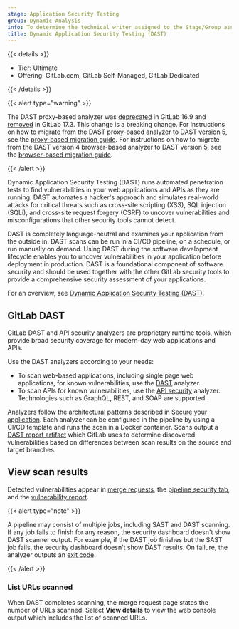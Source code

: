 ```yaml
---
stage: Application Security Testing
group: Dynamic Analysis
info: To determine the technical writer assigned to the Stage/Group associated with this page, see https://handbook.gitlab.com/handbook/product/ux/technical-writing/#assignments
title: Dynamic Application Security Testing (DAST)
---
```


{{< details >}}

- Tier: Ultimate
- Offering: GitLab.com, GitLab Self-Managed, GitLab Dedicated

{{< /details >}}

{{< alert type="warning" >}}

The DAST proxy-based analyzer was [deprecated](https://gitlab.com/gitlab-org/gitlab/-/issues/430966)
in GitLab 16.9 and [removed](https://gitlab.com/groups/gitlab-org/-/epics/11986) in GitLab 17.3.
This change is a breaking change. For instructions on how to migrate from the DAST proxy-based
analyzer to DAST version 5, see the
[proxy-based migration guide](proxy_based_to_browser_based_migration_guide.md). For instructions on
how to migrate from the DAST version 4 browser-based analyzer to DAST version 5, see the
[browser-based migration guide](browser_based_4_to_5_migration_guide.md).

{{< /alert >}}

Dynamic Application Security Testing (DAST) runs automated penetration tests to find vulnerabilities
in your web applications and APIs as they are running. DAST automates a hacker's approach and
simulates real-world attacks for critical threats such as cross-site scripting (XSS), SQL injection
(SQLi), and cross-site request forgery (CSRF) to uncover vulnerabilities and misconfigurations that
other security tools cannot detect.

DAST is completely language-neutral and examines your application from the outside in. DAST scans
can be run in a CI/CD pipeline, on a schedule, or run manually on demand. Using DAST during the
software development lifecycle enables you to uncover vulnerabilities in your application before
deployment in production. DAST is a foundational component of software security and should be used
together with the other GitLab security tools to provide a comprehensive security assessment of your
applications.

<i class="fa fa-youtube-play youtube" aria-hidden="true"></i>
For an overview, see [Dynamic Application Security Testing (DAST)](https://www.youtube.com/watch?v=nbeDUoLZJTo).

## GitLab DAST

GitLab DAST and API security analyzers are proprietary runtime tools, which provide broad security
coverage for modern-day web applications and APIs.

Use the DAST analyzers according to your needs:

- To scan web-based applications, including single page web applications, for known vulnerabilities,
  use the [DAST](browser/_index.md) analyzer.
- To scan APIs for known vulnerabilities, use the [API security](../api_security_testing/_index.md)
  analyzer. Technologies such as GraphQL, REST, and SOAP are supported.

Analyzers follow the architectural patterns described in [Secure your application](../_index.md).
Each analyzer can be configured in the pipeline by using a CI/CD template and runs the scan in a
Docker container. Scans output a
[DAST report artifact](../../../ci/yaml/artifacts_reports.md#artifactsreportsdast) which GitLab uses
to determine discovered vulnerabilities based on differences between scan results on the source and
target branches.

## View scan results

Detected vulnerabilities appear in [merge requests](../detect/security_scan_results.md#merge-request), the [pipeline security tab](../vulnerability_report/pipeline.md),
and the [vulnerability report](../vulnerability_report/_index.md).

{{< alert type="note" >}}

A pipeline may consist of multiple jobs, including SAST and DAST scanning. If any job
fails to finish for any reason, the security dashboard doesn't show DAST scanner output. For
example, if the DAST job finishes but the SAST job fails, the security dashboard doesn't show DAST
results. On failure, the analyzer outputs an
[exit code](../../../development/integrations/secure.md#exit-code).

{{< /alert >}}

### List URLs scanned

When DAST completes scanning, the merge request page states the number of URLs scanned.
Select **View details** to view the web console output which includes the list of scanned URLs.
